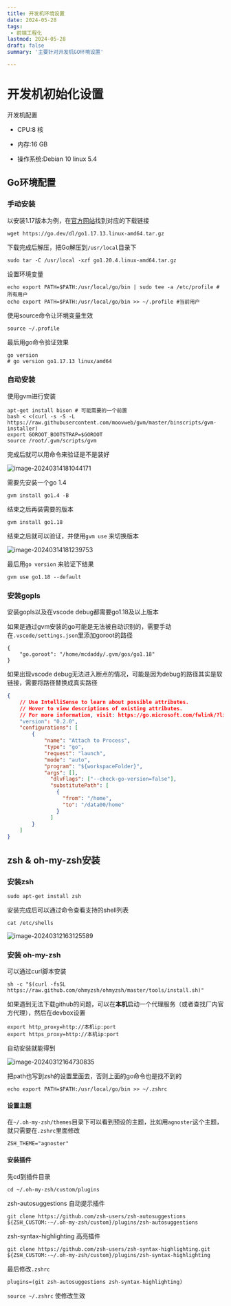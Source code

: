 ```yaml
---
title: 开发机环境设置
date: 2024-05-28
tags:
 - 前端工程化
lastmod: 2024-05-28
draft: false
summary: '主要针对开发机GO环境设置'

---
```




# 开发机初始化设置

开发机配置

- CPU:8 核

- 内存:16 GB

- 操作系统:Debian 10 linux 5.4



## Go环境配置

### 手动安装

以安装1.17版本为例，在[官方网站](https://go.dev/dl/)找到对应的下载链接

```shell
wget https://go.dev/dl/go1.17.13.linux-amd64.tar.gz
```

下载完成后解压，把Go解压到`/usr/local`目录下

```shell
sudo tar -C /usr/local -xzf go1.20.4.linux-amd64.tar.gz
```

设置环境变量

```shell
echo export PATH=$PATH:/usr/local/go/bin | sudo tee -a /etc/profile #所有用户
echo export PATH=$PATH:/usr/local/go/bin >> ~/.profile #当前用户
```

使用source命令让环境变量生效

```shell
source ~/.profile
```

最后用go命令验证效果

```shell
go version
# go version go1.17.13 linux/amd64
```

### 自动安装

使用gvm进行安装

```shell
apt-get install bison # 可能需要的一个前置
bash < <(curl -s -S -L https://raw.githubusercontent.com/moovweb/gvm/master/binscripts/gvm-installer)
export GOROOT_BOOTSTRAP=$GOROOT
source /root/.gvm/scripts/gvm
```

完成后就可以用命令来验证是不是装好

![image-20240314181044171](https://kuimo-markdown-pic.oss-cn-hangzhou.aliyuncs.com/image-20240314181044171.png)

需要先安装一个go 1.4

```shell
gvm install go1.4 -B
```

结束之后再装需要的版本

```shell
gvm install go1.18
```

结束之后就可以验证，并使用`gvm use` 来切换版本

![image-20240314181239753](https://kuimo-markdown-pic.oss-cn-hangzhou.aliyuncs.com/image-20240314181239753.png)

最后用`go version` 来验证下结果

```
gvm use go1.18 --default
```



### 安装gopls

安装gopls以及在vscode debug都需要go1.18及以上版本

如果是通过gvm安装的go可能是无法被自动识别的，需要手动在`.vscode/settings.json`里添加goroot的路径

```
{
    "go.goroot": "/home/mcdaddy/.gvm/gos/go1.18"
}
```

如果出现vscode debug无法进入断点的情况，可能是因为debug的路径其实是软链接，需要将路径替换成真实路径

```json
{
    // Use IntelliSense to learn about possible attributes.
    // Hover to view descriptions of existing attributes.
    // For more information, visit: https://go.microsoft.com/fwlink/?linkid=830387
    "version": "0.2.0",
    "configurations": [
        {
            "name": "Attach to Process",
            "type": "go",
            "request": "launch",
            "mode": "auto",
            "program": "${workspaceFolder}",
            "args": [],
              "dlvFlags": ["--check-go-version=false"],
              "substitutePath": [
                {
                  "from": "/home",
                  "to": "/data00/home"
                }
              ]
        }
    ]
}
```





## zsh & oh-my-zsh安装

### 安装zsh

```shell
sudo apt-get install zsh
```

安装完成后可以通过命令查看支持的shell列表

```shell
cat /etc/shells
```

![image-20240312163125589](https://kuimo-markdown-pic.oss-cn-hangzhou.aliyuncs.com/image-20240312163125589.png)

### 安装 oh-my-zsh

可以通过curl脚本安装

```shell
sh -c "$(curl -fsSL https://raw.github.com/ohmyzsh/ohmyzsh/master/tools/install.sh)"
```

如果遇到无法下载github的问题，可以在**本机**启动一个代理服务（或者查找厂内官方代理），然后在devbox设置

```shell
export http_proxy=http://本机ip:port
export https_proxy=http://本机ip:port
```

自动安装就能得到

![image-20240312164730835](https://kuimo-markdown-pic.oss-cn-hangzhou.aliyuncs.com/image-20240312164730835.png)

把path也写到zsh的设置里面去，否则上面的go命令也是找不到的

```shell
echo export PATH=$PATH:/usr/local/go/bin >> ~/.zshrc 
```

#### 设置主题

在`~/.oh-my-zsh/themes`目录下可以看到预设的主题，比如用`agnoster`这个主题，就只需要在`.zshrc`里面修改

```
ZSH_THEME="agnoster"
```

#### 安装插件

先cd到插件目录

```shell
cd ~/.oh-my-zsh/custom/plugins
```

zsh-autosuggestions 自动提示插件

```shell
git clone https://github.com/zsh-users/zsh-autosuggestions ${ZSH_CUSTOM:-~/.oh-my-zsh/custom}/plugins/zsh-autosuggestions
```

zsh-syntax-highlighting 高亮插件

```shell
git clone https://github.com/zsh-users/zsh-syntax-highlighting.git ${ZSH_CUSTOM:-~/.oh-my-zsh/custom}/plugins/zsh-syntax-highlighting 
```

最后修改`.zshrc`

```shell
plugins=(git zsh-autosuggestions zsh-syntax-highlighting)
```

`source ~/.zshrc` 使修改生效